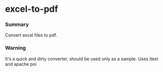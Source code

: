 # excel-to-pdf
### Summary
Convert excel files to pdf. 
### Warning
It's a quick and dirty converter, should be used only as a sample. Uses itext and apache poi
